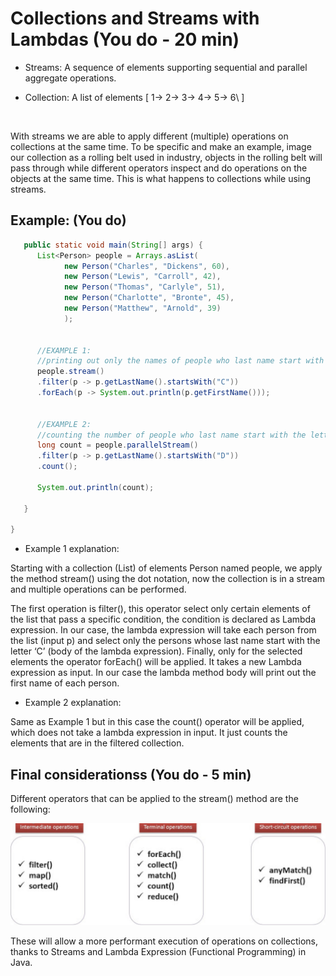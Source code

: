 # Collections and Streams with Lambdas (You do - 20 min)

* Streams: A sequence of elements supporting sequential and parallel
aggregate operations.

* Collection: A list of elements \[ 1-\> 2-\> 3-\> 4-\> 5-\> 6\ ]

 

With streams we are able to apply different (multiple) operations on
collections at the same time. To be specific and make an example, image
our collection as a rolling belt used in industry, objects in the
rolling belt will pass through while different operators inspect and do
operations on the objects at the same time. This is what happens to
collections while using streams.

## Example: (You do)

```java
   public static void main(String[] args) {
      List<Person> people = Arrays.asList(
            new Person("Charles", "Dickens", 60),
            new Person("Lewis", "Carroll", 42),
            new Person("Thomas", "Carlyle", 51),
            new Person("Charlotte", "Bronte", 45),
            new Person("Matthew", "Arnold", 39)
            );


      //EXAMPLE 1:
      //printing out only the names of people who last name start with the letter C
      people.stream()
      .filter(p -> p.getLastName().startsWith("C"))
      .forEach(p -> System.out.println(p.getFirstName()));
      
      
      //EXAMPLE 2:
      //counting the number of people who last name start with the letter D
      long count = people.parallelStream()
      .filter(p -> p.getLastName().startsWith("D"))
      .count();
      
      System.out.println(count);

   }

}
```

* Example 1 explanation:

Starting with a collection (List) of elements Person named people, we
apply the method stream() using the dot notation, now the collection is
in a stream and multiple operations can be performed.

The first operation is filter(), this operator select only certain
elements of the list that pass a specific condition, the condition is
declared as Lambda expression. In our case, the lambda expression will
take each person from the list (input p) and select only the persons whose last
name start with the letter ‘C’ (body of the lambda expression).
Finally, only for the selected elements the operator forEach() will be
applied. It takes a new Lambda expression as input. In our case the
lambda method body will print out the first name of each person.

* Example 2 explanation:

Same as Example 1 but in this case the count() operator will be applied,
which does not take a lambda expression in input. It just counts the
elements that are in the filtered collection.


## Final considerationss (You do - 5 min)


Different operators that can be applied to the stream() method are the
following:


<span style="mso-no-proof:yes">![](images.fld/image01.png)</span>


These will allow a more performant execution of operations on
collections, thanks to Streams and Lambda Expression (Functional
Programming) in Java.
